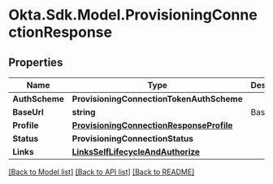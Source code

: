 # Okta.Sdk.Model.ProvisioningConnectionResponse

## Properties

Name | Type | Description | Notes
------------ | ------------- | ------------- | -------------
**AuthScheme** | **ProvisioningConnectionTokenAuthScheme** |  | [optional] 
**BaseUrl** | **string** | Base URL | [optional] 
**Profile** | [**ProvisioningConnectionResponseProfile**](ProvisioningConnectionResponseProfile.md) |  | 
**Status** | **ProvisioningConnectionStatus** |  | 
**Links** | [**LinksSelfLifecycleAndAuthorize**](LinksSelfLifecycleAndAuthorize.md) |  | [optional] 

[[Back to Model list]](../README.md#documentation-for-models) [[Back to API list]](../README.md#documentation-for-api-endpoints) [[Back to README]](../README.md)

